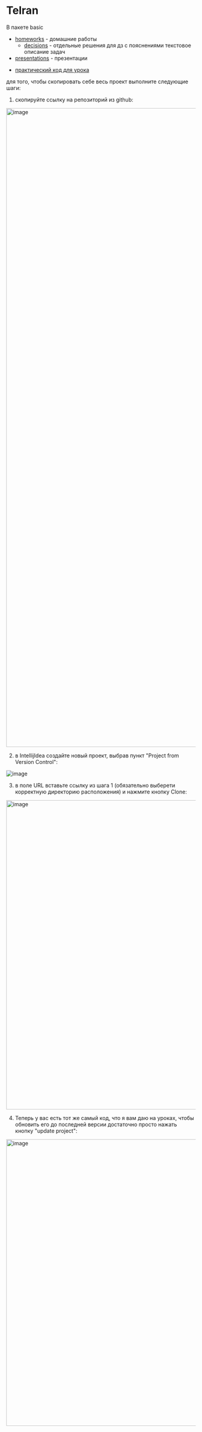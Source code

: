 # Telran

В пакете basic 
- [homeworks](https://github.com/IliasMiftakhov/Telran/tree/master/src/basic/homeworks) - домашние работы
    - [decisions](https://github.com/IliasMiftakhov/Telran/tree/master/src/basic/homeworks/decisions) - отдельные решения для дз с пояснениями
   текстовое описание задач
- [presentations](https://github.com/IliasMiftakhov/Telran/tree/master/src/basic/presentations) -  презентации
+ [практический код для урока](https://github.com/IliasMiftakhov/Telran/tree/master/src/basic) 

для того, чтобы скопировать себе весь проект выполните следующие шаги:
1. скопируйте ссылку на репозиторий из github:

<img width="1694" alt="image" src="https://github.com/IliasMiftakhov/Telran/assets/114676896/85a2af13-003a-4a15-9d97-5e030c897bff">

2. в IntellijIdea создайте новый проект, выбрав пункт "Project from Version Control":

![image](https://github.com/IliasMiftakhov/Telran/assets/114676896/e9a17a28-9c88-4552-9f94-541ee1477111)

3. в поле URL вставьте ссылку из шага 1 (обязательно выберети корректную директорию расположения) и нажмите кнопку Clone:

<img width="820" alt="image" src="https://github.com/IliasMiftakhov/Telran/assets/114676896/d5a2f3f8-a3f0-411e-ba50-c47aa4f0b406">

4. Теперь у вас есть тот же самый код, что я вам даю на уроках, чтобы обновить его до последней версии достаточно просто нажать кнопку "update project":

<img width="760" alt="image" src="https://github.com/IliasMiftakhov/Telran/assets/114676896/aac0b0aa-4f6e-4a29-9558-d42e176f40e7">

 

